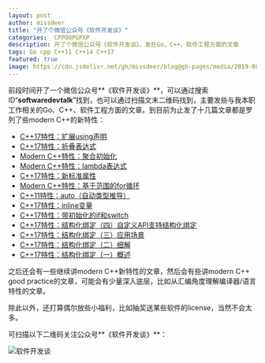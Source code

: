 ```yaml
---
layout: post
author: missdeer
title: "开了个微信公众号《软件开发谈》"
categories:  CPPOOPGPXP
description: 开了个微信公众号《软件开发谈》，发些Go，C++，软件工程方面的文章
tags: Go cpp C++11 C++14 C++17
featured: true
image: https://cdn.jsdelivr.net/gh/missdeer/blog@gh-pages/media/2019-08-30/mp-wechat.dib
---
```


前段时间开了一个微信公众号**《软件开发谈》**，可以通过搜索ID“**softwaredevtalk**”找到，也可以通过扫描文末二维码找到，主要发些与我本职工作相关的Go、C++、软件工程方面的文章。到目前为止发了十几篇文章都是罗列了些modern C++的新特性：

- [C++17特性：扩展using声明](https://mp.weixin.qq.com/s/dhRXCcYbHCzMu57793NbWA)
- [C++17特性：折叠表达式](https://mp.weixin.qq.com/s/kmtA7_e_OJKBfCRPqaEzXw)
- [Modern C++特性：聚合初始化](https://mp.weixin.qq.com/s/62gUSuY3iWJzNpHFJgKwvA)
- [Modern C++特性：lambda表达式](https://mp.weixin.qq.com/s/z9kBdasiD_jjpkZZGqBHtA)
- [C++17特性：新标准属性](https://mp.weixin.qq.com/s/cohuwg9tXLVXKclqMwFyVg)
- [Modern C++特性：基于范围的for循环](https://mp.weixin.qq.com/s/TkOq9iDUO528M6gHjmcJEw)
- [C++11特性：auto（自动类型推导）](https://mp.weixin.qq.com/s/4VUFh_t0rtutYcyE09gvXw)
- [C++17特性：inline变量](https://mp.weixin.qq.com/s/dnCzROQ4avvgUepkiTIigA)
- [C++17特性：带初始化的if和switch](https://mp.weixin.qq.com/s/ccd9UQkKGYJ4HGqw1YmFIw)
- [C++17特性：结构化绑定（四）自定义API支持结构化绑定](https://mp.weixin.qq.com/s/FLQ_ZbNoPai1RVCrfR0d0Q)
- [C++17特性：结构化绑定（三）应用场景](https://mp.weixin.qq.com/s/4dDqofcfmNIMdSsKC6uixA)
- [C++17特性：结构化绑定（二）细解](https://mp.weixin.qq.com/s/uz5zdOseCt120c253jLVbQ)
- [C++17特性：结构化绑定（一）概述](https://mp.weixin.qq.com/s/vHiQKF3GHxicV96KUTrLWQ)

之后还会有一些继续讲modern C++新特性的文章，然后会有些讲modern C++ good practice的文章，可能会有少量深入底层，比如从汇编角度理解编译器/语言特性的文章。

除此以外，还打算偶尔放些小福利，比如抽奖送某些软件的license，当然不会太多。

可扫描以下二维码关注公众号**《软件开发谈》**：

![软件开发谈](https://cdn.jsdelivr.net/gh/missdeer/blog@gh-pages/media/2019-08-30/mp-wechat.dib)


